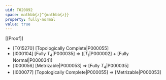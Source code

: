 ```yaml
---
uid: T020892
space: mathbb{z}^{mathbb{z}}
property: fully-normal
value: true
---
```

[[Proof]]

* [T015270] [Topologically Complete|P000055]
* [I000104] [Fully $T_4$|P000035] => ([$T_1$|P000002] + [Fully Normal|P000034])
* [I000056] [Metrizable|P000053] => [Fully $T_4$|P000035]
* [I000077] [Topologically Complete|P000055] => [Metrizable|P000053]

